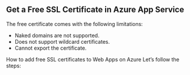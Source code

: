 ## Get a Free SSL Certificate in Azure App Service
The free certificate comes with the following limitations:
-	Naked domains are not supported.
-	Does not support wildcard certificates.
-	Cannot export the certificate.


How to add free SSL certificates to Web Apps on Azure
Let’s follow the steps: 
